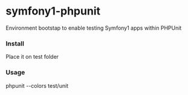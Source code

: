 symfony1-phpunit
================

Environment bootstap to enable testing Symfony1 apps within PHPUnit

### Install

Place it on test folder

### Usage

phpunit --colors test/unit
